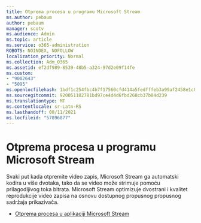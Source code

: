 ```yaml
---
title: Otprema procesa u programu Microsoft Stream
ms.author: pebaum
author: pebaum
manager: scotv
ms.audience: Admin
ms.topic: article
ms.service: o365-administration
ROBOTS: NOINDEX, NOFOLLOW
localization_priority: Normal
ms.collection: Adm_O365
ms.assetid: ef2df989-8539-48b5-a324-97d2e09f14fe
ms.custom:
- "9002643"
- "5095"
ms.openlocfilehash: 1bdf1c254fbc4b7f17560cfd414a5fedfffeb3a99af2458e1c8f0a889ddd97bb
ms.sourcegitcommit: 920051182781bd97ce4d4d6fbd268cb37b84d239
ms.translationtype: MT
ms.contentlocale: sr-Latn-RS
ms.lasthandoff: 08/11/2021
ms.locfileid: "57896877"
---
```

# <a name="upload-process-overview-in-microsoft-stream"></a>Otprema procesa u programu Microsoft Stream

Svaki put kada otpremite video zapis, Microsoft Stream ga automatski kodira u više dvotaka, tako da se video može strimuje pomoću prilagodljivog toka bitrata. Microsoft Stream optimizuje dvostrani i kvalitet reprodukcije video zapisa na osnovu dostupnog propusnog propusnog sadržaja prikazivača.

- [Otprema procesa u aplikaciji Microsoft Stream](https://docs.microsoft.com/stream/upload-process-overview)
